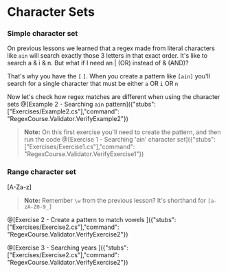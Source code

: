 # Character Sets

### Simple character set
On previous lessons we learned that a regex made from literal characters like `ain` will search exactly those 3 letters in that exact order.
It's like to search a & i & n. But what if I need an | (OR) instead of & (AND)?

That's why you have the `[` `]`. When you create a pattern like `[ain]` you'll search for a single character that must be either `a` OR `i` OR `n`

Now let's check how regex matches are different when using the character sets
@[Example 2 - Searching `ain` pattern]({"stubs": ["Exercises/Example2.cs"],"command": "RegexCourse.Validator.VerifyExample2"})

>**Note:** On this first exercise you'll need to create the pattern, and then run the code
@[Exercise 1 - Searching 'ain' character set]({"stubs": ["Exercises/Exercise1.cs"],"command": "RegexCourse.Validator.VerifyExercise1"})


### Range character set
[A-Za-z]

>**Note:** Remember `\w` from the previous lesson? It's shorthand for `[a-zA-Z0-9_]`

@[Exercise 2 - Create a pattern to match vowels ]({"stubs": ["Exercises/Exercise2.cs"],"command": "RegexCourse.Validator.VerifyExercise2"})

@[Exercise 3 - Searching years ]({"stubs": ["Exercises/Exercise2.cs"],"command": "RegexCourse.Validator.VerifyExercise2"})